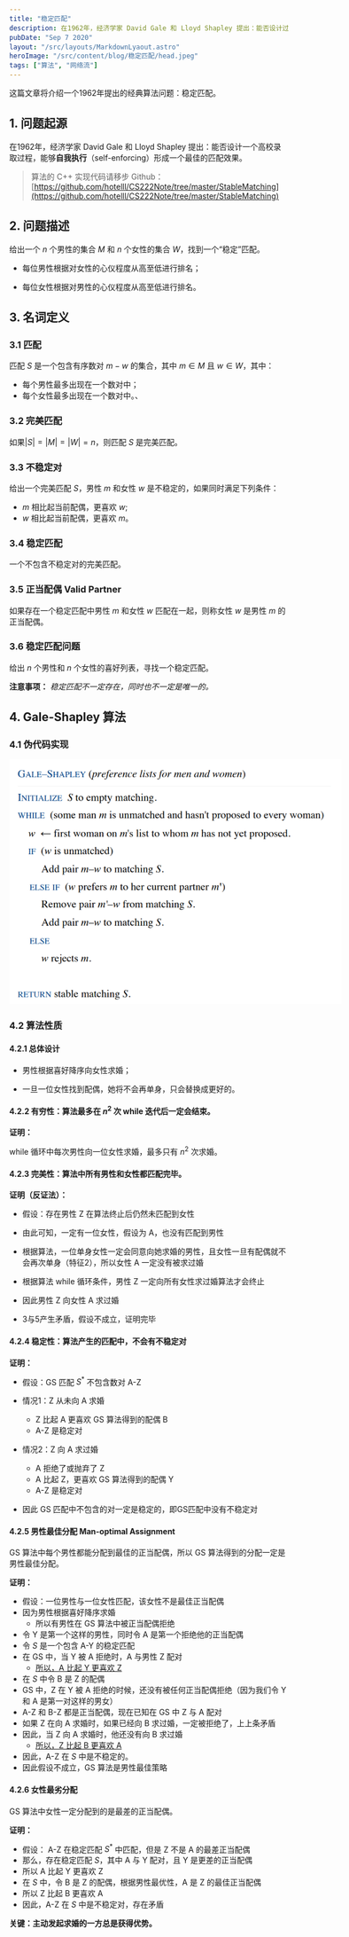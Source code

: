 ```yaml
---
title: "稳定匹配"
description: 在1962年，经济学家 David Gale 和 Lloyd Shapley 提出：能否设计过程，能够基于目标的喜好自我执行（self-enforcing）地形成一个最佳的匹配效果。
pubDate: "Sep 7 2020"
layout: "/src/layouts/MarkdownLyaout.astro"
heroImage: "/src/content/blog/稳定匹配/head.jpeg"
tags: ["算法", "网络流"]
---
```


这篇文章将介绍一个1962年提出的经典算法问题：稳定匹配。

## 1. 问题起源

在1962年，经济学家 David Gale 和 Lloyd Shapley 提出：能否设计一个高校录取过程，能够**自我执行**（self-enforcing）形成一个最佳的匹配效果。

> 算法的 C++ 实现代码请移步 Github：[https://github.com/hotelll/CS222Note/tree/master/StableMatching](https://github.com/hotelll/CS222Note/tree/master/StableMatching)



## 2. 问题描述

给出一个 $n$ 个男性的集合 $M$ 和 $n$ 个女性的集合 $W$，找到一个“稳定”匹配。

- 每位男性根据对女性的心仪程度从高至低进行排名；

- 每位女性根据对男性的心仪程度从高至低进行排名。

  

## 3. 名词定义

### 3.1 匹配

匹配 $S$ 是一个包含有序数对 $m-w$ 的集合，其中 $m\in M$ 且 $w\in W$，其中：

- 每个男性最多出现在一个数对中；
- 每个女性最多出现在一个数对中。、

### 3.2 完美匹配

如果$|S|=|M|=|W|=n$，则匹配 $S$ 是完美匹配。

### 3.3 不稳定对

给出一个完美匹配 $S$，男性 $m$ 和女性 $w$ 是不稳定的，如果同时满足下列条件：

- $m$ 相比起当前配偶，更喜欢 $w$;
- $w$ 相比起当前配偶，更喜欢 $m$。

### 3.4 稳定匹配

一个不包含不稳定对的完美匹配。

### 3.5 正当配偶 Valid Partner

如果存在一个稳定匹配中男性 $m$ 和女性 $w$ 匹配在一起，则称女性 $w$ 是男性 $m$ 的正当配偶。

### 3.6 稳定匹配问题

给出 $n$ 个男性和 $n$ 个女性的喜好列表，寻找一个稳定匹配。

**注意事项：** *稳定匹配不一定存在，同时也不一定是唯一的。*



## 4. Gale-Shapley 算法

### 4.1 伪代码实现

<img src="/src/content/blog/稳定匹配/GS_algorithm.png" alt="GS算法" style="max-width: 600px" />

### 4.2 算法性质

#### 4.2.1 总体设计

- 男性根据喜好降序向女性求婚；

- 一旦一位女性找到配偶，她将不会再单身，只会替换成更好的。

#### 4.2.2 有穷性：算法最多在 $n^2$ 次 while 迭代后一定会结束。

**证明：**

while 循环中每次男性向一位女性求婚，最多只有 $n^2$ 次求婚。

#### 4.2.3 完美性：算法中所有男性和女性都匹配完毕。

**证明（反证法）：**

- 假设：存在男性 Z 在算法终止后仍然未匹配到女性

- 由此可知，一定有一位女性，假设为 A，也没有匹配到男性

- 根据算法，一位单身女性一定会同意向她求婚的男性，且女性一旦有配偶就不会再次单身（特征2），所以女性 A 一定没有被求过婚

- 根据算法 while 循环条件，男性 Z 一定向所有女性求过婚算法才会终止

- 因此男性 Z 向女性 A 求过婚

- 3与5产生矛盾，假设不成立，证明完毕

#### 4.2.4 稳定性：算法产生的匹配中，不会有不稳定对

**证明：**

- 假设：GS 匹配 $S^*$ 不包含数对 A-Z

- 情况1：Z 从未向 A 求婚
  - Z 比起 A 更喜欢 GS 算法得到的配偶 B
  - A-Z 是稳定对
- 情况2：Z 向 A 求过婚
  - A 拒绝了或抛弃了 Z
  - A 比起 Z，更喜欢 GS 算法得到的配偶 Y
  - A-Z 是稳定对

- 因此 GS 匹配中不包含的对一定是稳定的，即GS匹配中没有不稳定对



#### 4.2.5 男性最佳分配 Man-optimal Assignment

GS 算法中每个男性都能分配到最佳的正当配偶，所以 GS 算法得到的分配一定是男性最佳分配。

**证明：**

- 假设：一位男性与一位女性匹配，该女性不是最佳正当配偶
- 因为男性根据喜好降序求婚
  - 所以有男性在 GS 算法中被正当配偶拒绝
- 令 Y 是第一个这样的男性，同时令 A 是第一个拒绝他的正当配偶
- 令 $S$ 是一个包含 A-Y 的稳定匹配
- 在 GS 中，当 Y 被 A 拒绝时，A 与男性 Z 配对
  - <u>所以，A 比起 Y 更喜欢 Z</u>
- 在 $S$ 中令 B 是 Z 的配偶
- GS 中，Z 在 Y 被 A 拒绝的时候，还没有被任何正当配偶拒绝（因为我们令 Y 和 A 是第一对这样的男女）
- A-Z 和 B-Z 都是正当配偶，现在已知在 GS 中 Z 与 A 配对
- 如果 Z 在向 A 求婚时，如果已经向 B 求过婚，一定被拒绝了，上上条矛盾
- 因此，当 Z 向 A 求婚时，他还没有向 B 求过婚
  - <u>所以，Z 比起 B 更喜欢 A</u>
- 因此，A-Z 在 $S$ 中是不稳定的。
- 因此假设不成立，GS 算法是男性最佳策略

#### 4.2.6 女性最劣分配

GS 算法中女性一定分配到的是最差的正当配偶。

**证明：**

- 假设： A-Z 在稳定匹配 $S^*$ 中匹配，但是 Z 不是 A 的最差正当配偶
- 那么，存在稳定匹配 $S$，其中 A 与 Y 配对，且 Y 是更差的正当配偶
- 所以 A 比起 Y 更喜欢 Z
- 在 $S$ 中，令 B 是 Z 的配偶，根据男性最优性，A 是 Z 的最佳正当配偶
- 所以 Z 比起 B 更喜欢 A
- 因此，A-Z 在 $S$ 中是不稳定对，存在矛盾

**关键：主动发起求婚的一方总是获得优势。**

